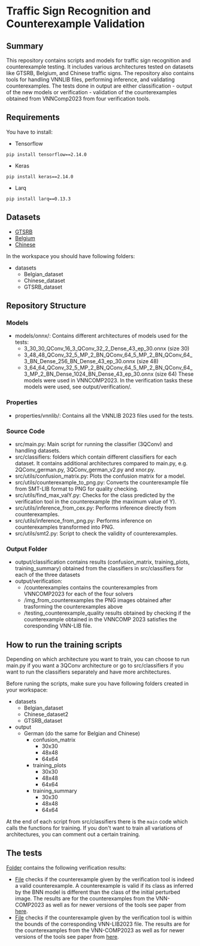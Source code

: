 # Traffic Sign Recognition and Counterexample Validation

## Summary
This repository contains scripts and models for traffic sign recognition and counterexample testing. It includes various architectures tested on datasets like GTSRB, Belgium, and Chinese traffic signs. The repository also contains tools for handling VNNLIB files, performing inference, and validating counterexamples. The tests done in output are either classification - output of the new models or verification - validation of the counterexamples obtained from VNNComp2023 from four verification tools.



## Requirements
You have to install:
- Tensorflow
```
pip install tensorflow==2.14.0
```
- Keras
```
pip install keras==2.14.0
```
- Larq
```
pip install larq==0.13.3
```


## Datasets
- [GTSRB](https://www.kaggle.com/datasets/meowmeowmeowmeowmeow/gtsrb-german-traffic-sign?datasetId=82373&language=Python)
- [Belgium](https://www.kaggle.com/datasets/shazaelmorsh/trafficsigns)
- [Chinese](https://www.kaggle.com/datasets/dmitryyemelyanov/chinese-traffic-signs)


In the workspace you should have following folders:
- datasets
  - Belgian_dataset
  - Chinese_dataset
  - GTSRB_dataset


## Repository Structure

### Models
  - models/onnx/: Contains different architectures of models used for the tests:
      - 3_30_30_QConv_16_3_QConv_32_2_Dense_43_ep_30.onnx (size 30)
      - 3_48_48_QConv_32_5_MP_2_BN_QConv_64_5_MP_2_BN_QConv_64_3_BN_Dense_256_BN_Dense_43_ep_30.onnx (size 48)
      - 3_64_64_QConv_32_5_MP_2_BN_QConv_64_5_MP_2_BN_QConv_64_3_MP_2_BN_Dense_1024_BN_Dense_43_ep_30.onnx (size 64)
These models were used in VNNCOMP2023. In the verification tasks these models were used, see output/verification/.

### Properties
  - properties/vnnlib/: Contains all the VNNLIB 2023 files used for the tests.

### Source Code
  - src/main.py: Main script for running the classifier (3QConv) and handling datasets.
  - src/classifiers: folders which contain different classifiers for each dataset. It contains additional architectures compared to main.py, e.g. 2QConv_german.py, 3QConv_german_v2.py and xnor.py.
  - src/utils/confusion_matrix.py: Plots the confusion matrix for a model.
  - src/utils/counterexample_to_png.py: Converts the counterexample file from SMT-LIB format to PNG for quality checking.
  - src/utils/find_max_valY.py: Checks for the class predicted by the verification tool in the counterexample (the maximum value of Y).
  - src/utils/inference_from_cex.py: Performs inference directly from counterexamples.
  - src/utils/inference_from_png.py: Performs inference on counterexamples transformed into PNG.
  - src/utils/smt2.py: Script to check the validity of counterexamples.

### Output Folder
  - output/classification contains results (confusion_matrix, training_plots, training_summary) obtained from the classifiers in src/classifiers for each of the three datasets
  - output/verification:
    - /counterexamples contains the counterexamples from VNNCOMP2023 for each of the four solvers
    - /img_from_counterexamples the PNG images obtained after trasforming the counterexamples above
    - /testing_counterexample_quality results obtained by checking if the counterexample obtained in the VNNCOMP 2023 satisfies the coresponding VNN-LIB file.


## How to run the training scripts
Depending on which architecture you want to train, you can choose to run main.py if you want a 3QConv architecture or go to src/classifiers if you want to run the classifiers separately and have more architectures.

Before runing the scripts, make sure you have following folders created in your workspace:
- datasets
  - Belgian_dataset
  - Chinese_dataset2
  - GTSRB_dataset
- output
  - German (do the same for Belgian and Chinese)
    - confusion_matrix
      - 30x30
      - 48x48
      - 64x64
    - training_plots
      - 30x30
      - 48x48
      - 64x64
    - training_summary
      - 30x30
      - 48x48
      - 64x64


At the end of each script from src/classifiers there is the `main` code which calls the functions for training. If you don't want to train all variations of architectures, you can comment out a certain training.


## The tests
[Folder](https://drive.google.com/drive/folders/1V1hoi4S70QxZqYTWhEB-kXo_ZojoHu6i?usp=drive_link) contains the following verification results:
- [File](https://docs.google.com/spreadsheets/d/1Xd-27N0P-cWXvk6QhlAgW6nDSljaf5fLwNIL7iop8b4/edit?usp=drive_link) checks if the counterexample given by the verification tool is indeed a valid counterexample. A counterexample is valid if its class as inferred by the BNN model is different than the class of the initial perturbed image. The results are for the counterexamples from the VNN-COMP2023 as well as for newer versions of the tools see paper from [here](https://drive.google.com/file/d/1G-dkY5EIA4_xF-PgPAfqNt9-gNgedf01/view?usp=drive_link).
- [File](https://docs.google.com/spreadsheets/d/1Xd-27N0P-cWXvk6QhlAgW6nDSljaf5fLwNIL7iop8b4/edit?usp=drive_link) checks if the counterexample given by the verification tool is within the bounds of the corresponding VNN-LIB2023 file. The results are for the counterexamples from the VNN-COMP2023 as well as for newer versions of the tools see paper from [here](https://drive.google.com/file/d/1G-dkY5EIA4_xF-PgPAfqNt9-gNgedf01/view?usp=drive_link).
